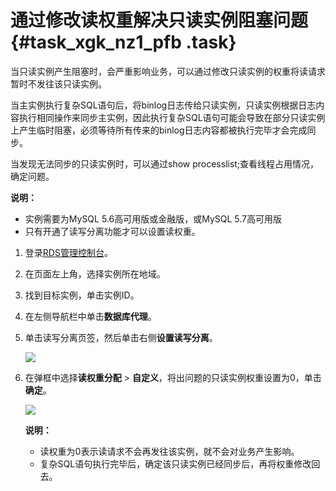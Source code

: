 # 通过修改读权重解决只读实例阻塞问题 {#task_xgk_nz1_pfb .task}

当只读实例产生阻塞时，会严重影响业务，可以通过修改只读实例的权重将读请求暂时不发往该只读实例。

当主实例执行复杂SQL语句后，将binlog日志传给只读实例，只读实例根据日志内容执行相同操作来同步主实例，因此执行复杂SQL语句可能会导致在部分只读实例上产生临时阻塞，必须等待所有传来的binlog日志内容都被执行完毕才会完成同步。

当发现无法同步的只读实例时，可以通过show processlist;查看线程占用情况，确定问题。

**说明：** 

-   实例需要为MySQL 5.6高可用版或金融版，或MySQL 5.7高可用版
-   只有开通了读写分离功能才可以设置读权重。

1.  登录[RDS管理控制台](https://rdsnext.console.aliyun.com/)。 
2.  在页面左上角，选择实例所在地域。 
3.  找到目标实例，单击实例ID。 
4.  在左侧导航栏中单击**数据库代理**。 
5.  单击读写分离页签，然后单击右侧**设置读写分离**。 

    ![](http://static-aliyun-doc.oss-cn-hangzhou.aliyuncs.com/assets/img/24557/154112125214332_zh-CN.png)

6.  在弹框中选择**读权重分配** \> **自定义**，将出问题的只读实例权重设置为0，单击**确定**。 

    ![](http://static-aliyun-doc.oss-cn-hangzhou.aliyuncs.com/assets/img/24557/154112125214333_zh-CN.png)

    **说明：** 

    -   读权重为0表示读请求不会再发往该实例，就不会对业务产生影响。
    -   复杂SQL语句执行完毕后，确定该只读实例已经同步后，再将权重修改回去。

